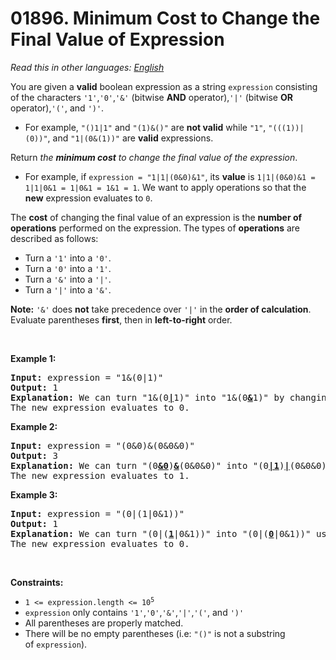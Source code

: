 # 01896. Minimum Cost to Change the Final Value of Expression

  _Read this in other languages:_
    [_English_](README.md)

<p>You are given a <strong>valid</strong> boolean expression as a string <code>expression</code> consisting of the characters <code>&#39;1&#39;</code>,<code>&#39;0&#39;</code>,<code>&#39;&amp;&#39;</code> (bitwise <strong>AND</strong> operator),<code>&#39;|&#39;</code> (bitwise <strong>OR</strong> operator),<code>&#39;(&#39;</code>, and <code>&#39;)&#39;</code>.</p>

<ul>
	<li>For example, <code>&quot;()1|1&quot;</code> and <code>&quot;(1)&amp;()&quot;</code> are <strong>not valid</strong> while <code>&quot;1&quot;</code>, <code>&quot;(((1))|(0))&quot;</code>, and <code>&quot;1|(0&amp;(1))&quot;</code> are <strong>valid</strong> expressions.</li>
</ul>

<p>Return<em> the <strong>minimum cost</strong> to change the final value of the expression</em>.</p>

<ul>
	<li>For example, if <code>expression = &quot;1|1|(0&amp;0)&amp;1&quot;</code>, its <strong>value</strong> is <code>1|1|(0&amp;0)&amp;1 = 1|1|0&amp;1 = 1|0&amp;1 = 1&amp;1 = 1</code>. We want to apply operations so that the<strong> new</strong> expression evaluates to <code>0</code>.</li>
</ul>

<p>The <strong>cost</strong> of changing the final value of an expression is the <strong>number of operations</strong> performed on the expression. The types of <strong>operations</strong> are described as follows:</p>

<ul>
	<li>Turn a <code>&#39;1&#39;</code> into a <code>&#39;0&#39;</code>.</li>
	<li>Turn a <code>&#39;0&#39;</code> into a <code>&#39;1&#39;</code>.</li>
	<li>Turn a <code>&#39;&amp;&#39;</code> into a <code>&#39;|&#39;</code>.</li>
	<li>Turn a <code>&#39;|&#39;</code> into a <code>&#39;&amp;&#39;</code>.</li>
</ul>

<p><strong>Note:</strong> <code>&#39;&amp;&#39;</code> does <strong>not</strong> take precedence over <code>&#39;|&#39;</code> in the <strong>order of calculation</strong>. Evaluate parentheses <strong>first</strong>, then in <strong>left-to-right</strong> order.</p>

<p>&nbsp;</p>
<p><strong>Example 1:</strong></p>

<pre>
<strong>Input:</strong> expression = &quot;1&amp;(0|1)&quot;
<strong>Output:</strong> 1
<strong>Explanation:</strong> We can turn &quot;1&amp;(0<u><strong>|</strong></u>1)&quot; into &quot;1&amp;(0<u><strong>&amp;</strong></u>1)&quot; by changing the &#39;|&#39; to a &#39;&amp;&#39; using 1 operation.
The new expression evaluates to 0. 
</pre>

<p><strong>Example 2:</strong></p>

<pre>
<strong>Input:</strong> expression = &quot;(0&amp;0)&amp;(0&amp;0&amp;0)&quot;
<strong>Output:</strong> 3
<strong>Explanation:</strong> We can turn &quot;(0<u><strong>&amp;0</strong></u>)<strong><u>&amp;</u></strong>(0&amp;0&amp;0)&quot; into &quot;(0<u><strong>|1</strong></u>)<u><strong>|</strong></u>(0&amp;0&amp;0)&quot; using 3 operations.
The new expression evaluates to 1.
</pre>

<p><strong>Example 3:</strong></p>

<pre>
<strong>Input:</strong> expression = &quot;(0|(1|0&amp;1))&quot;
<strong>Output:</strong> 1
<strong>Explanation:</strong> We can turn &quot;(0|(<u><strong>1</strong></u>|0&amp;1))&quot; into &quot;(0|(<u><strong>0</strong></u>|0&amp;1))&quot; using 1 operation.
The new expression evaluates to 0.</pre>

<p>&nbsp;</p>
<p><strong>Constraints:</strong></p>

<ul>
	<li><code>1 &lt;= expression.length &lt;= 10<sup>5</sup></code></li>
	<li><code>expression</code>&nbsp;only contains&nbsp;<code>&#39;1&#39;</code>,<code>&#39;0&#39;</code>,<code>&#39;&amp;&#39;</code>,<code>&#39;|&#39;</code>,<code>&#39;(&#39;</code>, and&nbsp;<code>&#39;)&#39;</code></li>
	<li>All parentheses&nbsp;are properly matched.</li>
	<li>There will be no empty parentheses (i.e:&nbsp;<code>&quot;()&quot;</code>&nbsp;is not a substring of&nbsp;<code>expression</code>).</li>
</ul>
